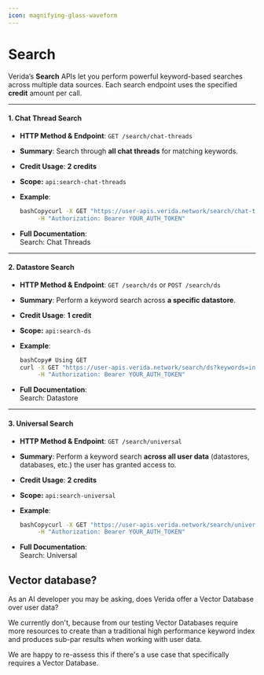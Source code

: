 ```yaml
---
icon: magnifying-glass-waveform
---
```


# Search

Verida’s **Search** APIs let you perform powerful keyword-based searches across multiple data sources. Each search endpoint uses the specified **credit** amount per call.

***

#### 1. Chat Thread Search

* **HTTP Method & Endpoint**: `GET /search/chat-threads`
* **Summary**: Search through **all chat threads** for matching keywords.
* **Credit Usage**: **2 credits**
* **Scope:** `api:search-chat-threads`
*   **Example**:

    ```bash
    bashCopycurl -X GET "https://user-apis.verida.network/search/chat-threads?keywords=urgent" \
         -H "Authorization: Bearer YOUR_AUTH_TOKEN"
    ```
* **Full Documentation**:\
  Search: Chat Threads

***

#### 2. Datastore Search

* **HTTP Method & Endpoint**: `GET /search/ds` or `POST /search/ds`
* **Summary**: Perform a keyword search across **a specific datastore**.
* **Credit Usage**: **1 credit**
* **Scope:** `api:search-ds`
*   **Example**:

    ```bash
    bashCopy# Using GET
    curl -X GET "https://user-apis.verida.network/search/ds?keywords=invoice&datastore=social-email" \
         -H "Authorization: Bearer YOUR_AUTH_TOKEN"
    ```
* **Full Documentation**:\
  Search: Datastore

***

#### 3. Universal Search

* **HTTP Method & Endpoint**: `GET /search/universal`
* **Summary**: Perform a keyword search **across all user data** (datastores, databases, etc.) the user has granted access to.
* **Credit Usage**: **2 credits**
* **Scope:** `api:search-universal`
*   **Example**:

    ```bash
    bashCopycurl -X GET "https://user-apis.verida.network/search/universal?keywords=meeting+agenda" \
         -H "Authorization: Bearer YOUR_AUTH_TOKEN"
    ```
* **Full Documentation**:\
  Search: Universal

## Vector database?

As an AI developer you may be asking, does Verida offer a Vector Database over user data?

We currently don't, because from our testing Vector Databases require more resources to create than a traditional high performance keyword index and produces sub-par results when working with user data.

We are happy to re-assess this if there's a use case that specifically requires a Vector Database.

